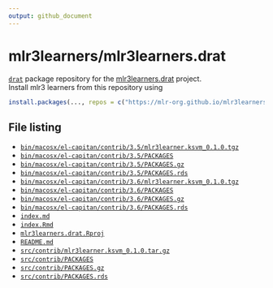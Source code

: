 ```yaml
---
output: github_document
---
```


# mlr3learners/mlr3learners.drat

[`drat`](https://github.com/eddelbuettel/drat) package repository for the [mlr3learners.drat](https://github.com/mlr3learners/mlr3learners.drat) project.  
Install mlr3 learners from this repository using

```r
install.packages(..., repos = c("https://mlr-org.github.io/mlr3learners.drat"))
``` 

## File listing

- [`bin/macosx/el-capitan/contrib/3.5/mlr3learner.ksvm_0.1.0.tgz`](bin/macosx/el-capitan/contrib/3.5/mlr3learner.ksvm_0.1.0.tgz)
- [`bin/macosx/el-capitan/contrib/3.5/PACKAGES`](bin/macosx/el-capitan/contrib/3.5/PACKAGES)
- [`bin/macosx/el-capitan/contrib/3.5/PACKAGES.gz`](bin/macosx/el-capitan/contrib/3.5/PACKAGES.gz)
- [`bin/macosx/el-capitan/contrib/3.5/PACKAGES.rds`](bin/macosx/el-capitan/contrib/3.5/PACKAGES.rds)
- [`bin/macosx/el-capitan/contrib/3.6/mlr3learner.ksvm_0.1.0.tgz`](bin/macosx/el-capitan/contrib/3.6/mlr3learner.ksvm_0.1.0.tgz)
- [`bin/macosx/el-capitan/contrib/3.6/PACKAGES`](bin/macosx/el-capitan/contrib/3.6/PACKAGES)
- [`bin/macosx/el-capitan/contrib/3.6/PACKAGES.gz`](bin/macosx/el-capitan/contrib/3.6/PACKAGES.gz)
- [`bin/macosx/el-capitan/contrib/3.6/PACKAGES.rds`](bin/macosx/el-capitan/contrib/3.6/PACKAGES.rds)
- [`index.md`](index.md)
- [`index.Rmd`](index.Rmd)
- [`mlr3learners.drat.Rproj`](mlr3learners.drat.Rproj)
- [`README.md`](README.md)
- [`src/contrib/mlr3learner.ksvm_0.1.0.tar.gz`](src/contrib/mlr3learner.ksvm_0.1.0.tar.gz)
- [`src/contrib/PACKAGES`](src/contrib/PACKAGES)
- [`src/contrib/PACKAGES.gz`](src/contrib/PACKAGES.gz)
- [`src/contrib/PACKAGES.rds`](src/contrib/PACKAGES.rds)
